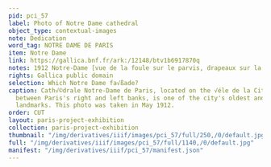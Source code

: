 ```yaml
---
pid: pci_57
label: Photo of Notre Dame cathedral
object_type: contextual-images
note: Dedication
word_tag: NOTRE DAME DE PARIS
item: Notre Dame
link: https://gallica.bnf.fr/ark:/12148/btv1b6917870q
notes: 1912 Notre-Dame [vue de la foule sur le parvis, drapeaux sur la fa√ßade]
rights: Gallica public domain
selection: Which Notre Dame fa√ßade?
caption: Cath√©drale Notre-Dame de Paris, located on the √éle de la Cit√© in the Seine
  between Paris's right and left banks, is one of the city's oldest and most recognizable
  landmarks. This photo was taken in May 1912.
order: CUT
layout: paris-project-exhibition
collection: paris-project-exhibition
thumbnail: "/img/derivatives/iiif/images/pci_57/full/250,/0/default.jpg"
full: "/img/derivatives/iiif/images/pci_57/full/1140,/0/default.jpg"
manifest: "/img/derivatives/iiif/pci_57/manifest.json"
---
```

